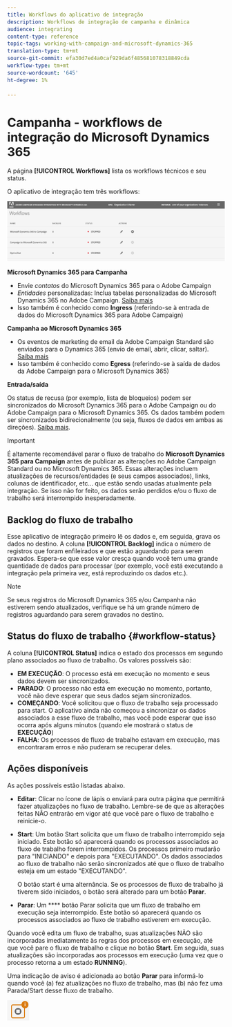 ```yaml
---
title: Workflows do aplicativo de integração
description: Workflows de integração de campanha e dinâmica
audience: integrating
content-type: reference
topic-tags: working-with-campaign-and-microsoft-dynamics-365
translation-type: tm+mt
source-git-commit: efa30d7ed4a0caf929da6f485681078318849cda
workflow-type: tm+mt
source-wordcount: '645'
ht-degree: 1%

---
```



# Campanha - workflows de integração do Microsoft Dynamics 365

A página **[!UICONTROL Workflows]** lista os workflows técnicos e seu status.

O aplicativo de integração tem três workflows:

![](assets/do-not-localize/d365-to-acs-ui-page-workflows.png)

**Microsoft Dynamics 365 para Campanha**
* Envie *contatos* do Microsoft Dynamics 365 para o Adobe Campaign
* *Entidades* personalizadas: Inclua tabelas personalizadas do Microsoft Dynamics 365 no Adobe Campaign. [Saiba mais](../../integrating/using/d365-acs-using-the-integration.md#data-flows)
* Isso também é conhecido como **Ingress** (referindo-se à entrada de dados do Microsoft Dynamics 365 para Adobe Campaign)

**Campanha ao Microsoft Dynamics 365**
* Os eventos de marketing de email da Adobe Campaign Standard são enviados para o Dynamics 365 (envio de email, abrir, clicar, saltar). [Saiba mais](../../integrating/using/d365-acs-using-the-integration.md#email-marketing-event-flow)
* Isso também é conhecido como **Egress** (referindo-se à saída de dados da Adobe Campaign para o Microsoft Dynamics 365)

**Entrada/saída**

Os status de recusa (por exemplo, lista de bloqueios) podem ser sincronizados do Microsoft Dynamics 365 para o Adobe Campaign ou do Adobe Campaign para o Microsoft Dynamics 365. Os dados também podem ser sincronizados bidirecionalmente (ou seja, fluxos de dados em ambas as direções). [Saiba mais](../../integrating/using/d365-acs-self-service-app-data-sync.md#opt-in-out-wf).

>[!IMPORTANT]
>
>É altamente recomendável parar o fluxo de trabalho do **Microsoft Dynamics 365 para Campaign** antes de publicar as alterações no Adobe Campaign Standard ou no Microsoft Dynamics 365. Essas alterações incluem atualizações de recursos/entidades (e seus campos associados), links, colunas de identificador, etc... que estão sendo usadas atualmente pela integração. Se isso não for feito, os dados serão perdidos e/ou o fluxo de trabalho será interrompido inesperadamente.

## Backlog do fluxo de trabalho

Esse aplicativo de integração primeiro lê os dados e, em seguida, grava os dados no destino. A coluna **[!UICONTROL Backlog]** indica o número de registros que foram enfileirados e que estão aguardando para serem gravados. Espera-se que esse valor cresça quando você tem uma grande quantidade de dados para processar (por exemplo, você está executando a integração pela primeira vez, está reproduzindo os dados etc.).

>[!NOTE]
>Se seus registros do Microsoft Dynamics 365 e/ou Campanha não estiverem sendo atualizados, verifique se há um grande número de registros aguardando para serem gravados no destino.


## Status do fluxo de trabalho {#workflow-status}

A coluna **[!UICONTROL Status]** indica o estado dos processos em segundo plano associados ao fluxo de trabalho. Os valores possíveis são:

* **EM EXECUÇÃO**: O processo está em execução no momento e seus dados devem ser sincronizados.
* **PARADO**: O processo não está em execução no momento, portanto, você não deve esperar que seus dados sejam sincronizados.
* **COMEÇANDO**: Você solicitou que o fluxo de trabalho seja processado para start. O aplicativo ainda não começou a sincronizar os dados associados a esse fluxo de trabalho, mas você pode esperar que isso ocorra após alguns minutos (quando ele mostrará o status de **EXECUÇÃO**)
* **FALHA**: Os processos de fluxo de trabalho estavam em execução, mas encontraram erros e não puderam se recuperar deles.

## Ações disponíveis

As ações possíveis estão listadas abaixo.

* **Editar**: Clicar no ícone de lápis o enviará para outra página que permitirá fazer atualizações no fluxo de trabalho. Lembre-se de que as alterações feitas NÃO entrarão em vigor até que você pare o fluxo de trabalho e reinicie-o.

* **Start**: Um botão Start solicita que um fluxo de trabalho interrompido seja iniciado. Este botão só aparecerá quando os processos associados ao fluxo de trabalho forem interrompidos. Os processos primeiro mudarão para &quot;INICIANDO&quot; e depois para &quot;EXECUTANDO&quot;. Os dados associados ao fluxo de trabalho não serão sincronizados até que o fluxo de trabalho esteja em um estado &quot;EXECUTANDO&quot;.

   O botão start é uma alternância. Se os processos de fluxo de trabalho já tiverem sido iniciados, o botão será alterado para um botão **Parar**.

* **Parar**: Um  **** botão Parar solicita que um fluxo de trabalho em execução seja interrompido. Este botão só aparecerá quando os processos associados ao fluxo de trabalho estiverem em execução.

Quando você edita um fluxo de trabalho, suas atualizações NÃO são incorporadas imediatamente às regras dos processos em execução, até que você pare o fluxo de trabalho e clique no botão **Start**. Em seguida, suas atualizações são incorporadas aos processos em execução (uma vez que o processo retorna a um estado **RUNNING**).

Uma indicação de aviso é adicionada ao botão **Parar** para informá-lo quando você (a) fez atualizações no fluxo de trabalho, mas (b) não fez uma Parada/Start desse fluxo de trabalho.

![](assets/do-not-localize/d365-to-acs-icon-stop-with-changes.png)
